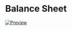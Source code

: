 # Balance Sheet

[![Preview](https://nusteral-static.vercel.app/files/balance-sheet/preview.jpg)](https://nusteral.github.io/balance-sheet)
